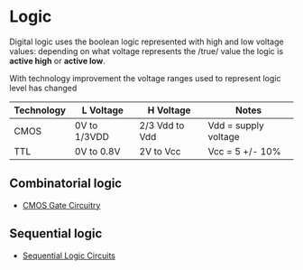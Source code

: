 # Logic

Digital logic uses the boolean logic represented with high and low voltage values:
depending on what voltage represents the /true/ value the logic is **active high** or **active low**.

With technology improvement the voltage ranges used to represent logic level has changed

| Technology | L Voltage | H Voltage |Notes |
|------------|-----------|-----------|------|
|CMOS        |0V to 1/3VDD|2/3 Vdd to Vdd|Vdd = supply voltage |
|TTL |0V to 0.8V | 2V to Vcc | Vcc = 5 +/- 10% |

## Combinatorial logic

 - [CMOS Gate Circuitry](http://www.allaboutcircuits.com/textbook/digital/chpt-3/cmos-gate-circuitry/)

## Sequential logic

 - [Sequential Logic Circuits](http://www.electronics-tutorials.ws/sequential/seq_1.html)
